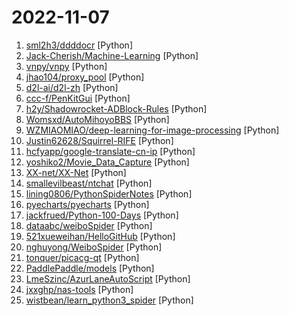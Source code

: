 # 2022-11-07

1. [sml2h3/ddddocr](https://github.com/sml2h3/ddddocr "带带弟弟 通用验证码识别OCR pypi版") [Python]
2. [Jack-Cherish/Machine-Learning](https://github.com/Jack-Cherish/Machine-Learning "⚡机器学习实战（Python3）：kNN、决策树、贝叶斯、逻辑回归、SVM、线性回归、树回归") [Python]
3. [vnpy/vnpy](https://github.com/vnpy/vnpy "基于Python的开源量化交易平台开发框架") [Python]
4. [jhao104/proxy_pool](https://github.com/jhao104/proxy_pool "Python爬虫代理IP池(proxy pool)") [Python]
5. [d2l-ai/d2l-zh](https://github.com/d2l-ai/d2l-zh "《动手学深度学习》：面向中文读者、能运行、可讨论。中英文版被60个国家的400所大学用于教学。") [Python]
6. [ccc-f/PenKitGui](https://github.com/ccc-f/PenKitGui "渗透测试武器库") [Python]
7. [h2y/Shadowrocket-ADBlock-Rules](https://github.com/h2y/Shadowrocket-ADBlock-Rules "提供多款 Shadowrocket 规则，带广告过滤功能。用于 iOS 未越狱设备选择性地自动翻墙。") [Python]
8. [Womsxd/AutoMihoyoBBS](https://github.com/Womsxd/AutoMihoyoBBS "米游社自动签到，支持：崩坏二、崩坏三、原神、未定事件簿，米游币自动获取") [Python]
9. [WZMIAOMIAO/deep-learning-for-image-processing](https://github.com/WZMIAOMIAO/deep-learning-for-image-processing "deep learning for image processing including classification and object-detection etc.") [Python]
10. [Justin62628/Squirrel-RIFE](https://github.com/Justin62628/Squirrel-RIFE "效果更好的补帧软件，显存占用更小，是DAIN速度的10-25倍，包含抽帧处理，去除动漫卡顿感") [Python]
11. [hcfyapp/google-translate-cn-ip](https://github.com/hcfyapp/google-translate-cn-ip "收集国内可用的谷歌翻译 IP 地址。") [Python]
12. [yoshiko2/Movie_Data_Capture](https://github.com/yoshiko2/Movie_Data_Capture "Local Movies Organizer") [Python]
13. [XX-net/XX-Net](https://github.com/XX-net/XX-Net "A proxy tool to bypass GFW.") [Python]
14. [smallevilbeast/ntchat](https://github.com/smallevilbeast/ntchat "微信SDK, Python微信机器人SDK, Python微信WebApi接口") [Python]
15. [lining0806/PythonSpiderNotes](https://github.com/lining0806/PythonSpiderNotes "Python入门网络爬虫之精华版") [Python]
16. [pyecharts/pyecharts](https://github.com/pyecharts/pyecharts "🎨 Python Echarts Plotting Library") [Python]
17. [jackfrued/Python-100-Days](https://github.com/jackfrued/Python-100-Days "Python - 100天从新手到大师") [Python]
18. [dataabc/weiboSpider](https://github.com/dataabc/weiboSpider "新浪微博爬虫，用python爬取新浪微博数据") [Python]
19. [521xueweihan/HelloGitHub](https://github.com/521xueweihan/HelloGitHub "分享 GitHub 上有趣、入门级的开源项目。Share interesting, entry-level open source projects on GitHub.") [Python]
20. [nghuyong/WeiboSpider](https://github.com/nghuyong/WeiboSpider "持续维护的新浪微博采集工具🚀🚀🚀") [Python]
21. [tonquer/picacg-qt](https://github.com/tonquer/picacg-qt "哔咔漫画, PicACG comic PC client(Windows, Linux, MacOS)") [Python]
22. [PaddlePaddle/models](https://github.com/PaddlePaddle/models "Pre-trained and Reproduced Deep Learning Models （『飞桨』官方模型库，包含多种学术前沿和工业场景验证的深度学习模型）") [Python]
23. [LmeSzinc/AzurLaneAutoScript](https://github.com/LmeSzinc/AzurLaneAutoScript "Azur Lane bot (CN/EN/JP/TW) 碧蓝航线脚本 | 无缝委托科研，全自动大世界") [Python]
24. [jxxghp/nas-tools](https://github.com/jxxghp/nas-tools "NAS媒体库资源归集、整理自动化工具") [Python]
25. [wistbean/learn_python3_spider](https://github.com/wistbean/learn_python3_spider "python爬虫教程系列、从0到1学习python爬虫，包括浏览器抓包，手机APP抓包，如 fiddler、mitmproxy，各种爬虫涉及的模块的使用，如：requests、beautifulSoup、selenium、appium、scrapy等，以及IP代理，验证码识别，Mysql，MongoDB数据库的python使用，多线程多进程爬虫的使用，css 爬虫加密逆向破解，JS爬虫逆向，分布式爬虫，爬虫项目实战实例等") [Python]
